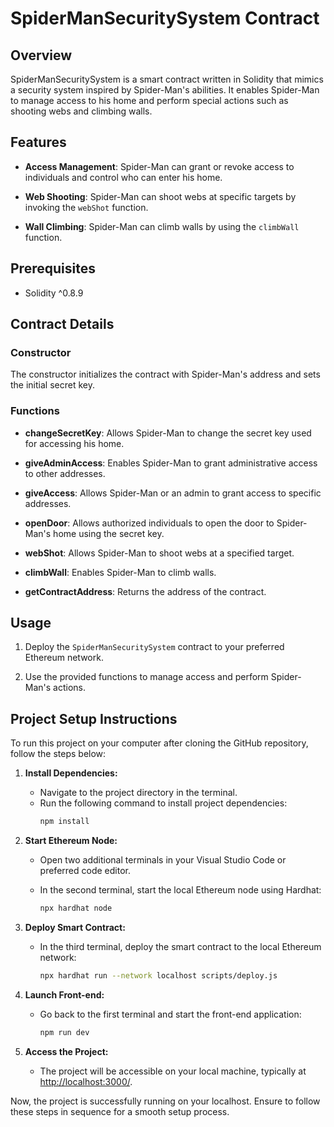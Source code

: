 # SpiderManSecuritySystem Contract

## Overview

SpiderManSecuritySystem is a smart contract written in Solidity that mimics a security system inspired by Spider-Man's abilities. It enables Spider-Man to manage access to his home and perform special actions such as shooting webs and climbing walls.

## Features

- **Access Management**: Spider-Man can grant or revoke access to individuals and control who can enter his home.
  
- **Web Shooting**: Spider-Man can shoot webs at specific targets by invoking the `webShot` function.

- **Wall Climbing**: Spider-Man can climb walls by using the `climbWall` function.

## Prerequisites

- Solidity ^0.8.9

## Contract Details

### Constructor

The constructor initializes the contract with Spider-Man's address and sets the initial secret key.

### Functions

- **changeSecretKey**: Allows Spider-Man to change the secret key used for accessing his home.

- **giveAdminAccess**: Enables Spider-Man to grant administrative access to other addresses.

- **giveAccess**: Allows Spider-Man or an admin to grant access to specific addresses.

- **openDoor**: Allows authorized individuals to open the door to Spider-Man's home using the secret key.

- **webShot**: Allows Spider-Man to shoot webs at a specified target.

- **climbWall**: Enables Spider-Man to climb walls.

- **getContractAddress**: Returns the address of the contract.

## Usage

1. Deploy the `SpiderManSecuritySystem` contract to your preferred Ethereum network.

2. Use the provided functions to manage access and perform Spider-Man's actions.


## Project Setup Instructions

To run this project on your computer after cloning the GitHub repository, follow the steps below:

1. **Install Dependencies:**
   - Navigate to the project directory in the terminal.
   - Run the following command to install project dependencies:
     ```bash
     npm install
     ```

2. **Start Ethereum Node:**
   - Open two additional terminals in your Visual Studio Code or preferred code editor.

   - In the second terminal, start the local Ethereum node using Hardhat:
     ```bash
     npx hardhat node
     ```

3. **Deploy Smart Contract:**
   - In the third terminal, deploy the smart contract to the local Ethereum network:
     ```bash
     npx hardhat run --network localhost scripts/deploy.js
     ```

4. **Launch Front-end:**
   - Go back to the first terminal and start the front-end application:
     ```bash
     npm run dev
     ```

5. **Access the Project:**
   - The project will be accessible on your local machine, typically at [http://localhost:3000/](http://localhost:3000/).

Now, the project is successfully running on your localhost. Ensure to follow these steps in sequence for a smooth setup process.
